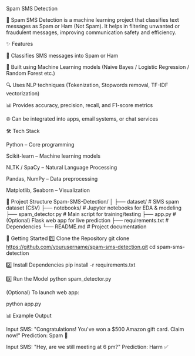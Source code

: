 Spam SMS Detection

🚀 Spam SMS Detection is a machine learning project that classifies text messages as Spam or Ham (Not Spam).
It helps in filtering unwanted or fraudulent messages, improving communication safety and efficiency.

✨ Features

📨 Classifies SMS messages into Spam or Ham

🤖 Built using Machine Learning models (Naive Bayes / Logistic Regression / Random Forest etc.)

🔍 Uses NLP techniques (Tokenization, Stopwords removal, TF-IDF vectorization)

📊 Provides accuracy, precision, recall, and F1-score metrics

🌐 Can be integrated into apps, email systems, or chat services

🛠️ Tech Stack

Python – Core programming

Scikit-learn – Machine learning models

NLTK / SpaCy – Natural Language Processing

Pandas, NumPy – Data preprocessing

Matplotlib, Seaborn – Visualization

📂 Project Structure
Spam-SMS-Detection/
│
├── dataset/             # SMS spam dataset (CSV)
├── notebooks/           # Jupyter notebooks for EDA & modeling
├── spam_detector.py     # Main script for training/testing
├── app.py               # (Optional) Flask web app for live prediction
├── requirements.txt     # Dependencies
└── README.md            # Project documentation

🚀 Getting Started
1️⃣ Clone the Repository
git clone https://github.com/yourusername/spam-sms-detection.git
cd spam-sms-detection

2️⃣ Install Dependencies
pip install -r requirements.txt

3️⃣ Run the Model
python spam_detector.py


(Optional) To launch web app:

python app.py

📊 Example Output

Input SMS: "Congratulations! You've won a $500 Amazon gift card. Claim now!"
Prediction: Spam 🚫

Input SMS: "Hey, are we still meeting at 6 pm?"
Prediction: Harm ✅
